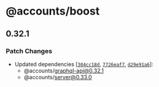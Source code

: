 # @accounts/boost

## 0.32.1
### Patch Changes

- Updated dependencies [[`304cc18d`](https://github.com/accounts-js/accounts/commit/304cc18d84d8153b7a4e857753eea85fa9f7a1f2), [`7726eaf7`](https://github.com/accounts-js/accounts/commit/7726eaf7fb12eb848de5dab0913a12a2e0283954), [`d29e91a6`](https://github.com/accounts-js/accounts/commit/d29e91a65215d08bda79eab1f7b142b615160241)]:
  - @accounts/graphql-api@0.32.1
  - @accounts/server@0.33.0
